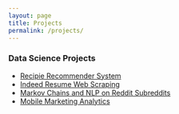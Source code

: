 ```yaml
---
layout: page
title: Projects
permalink: /projects/
---
```


### Data Science Projects

* [Recipie Recommender System](/projects/recommender_system.html)
* [Indeed Resume Web Scraping](/projects/indeed_resume_scrape.html)
* [Markov Chains and NLP on Reddit Subreddits](/projects/reddit_markov_chain.html)
* [Mobile Marketing Analytics](/projects/Mobile_Analytics.html)



